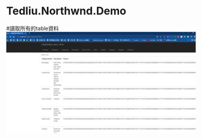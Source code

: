 # Tedliu.Northwnd.Demo
#讀取所有的table資料
![Image](https://github.com/qsc811022/Tedliu.Northwnd.Demo/blob/master/NorthWand.PNG)
